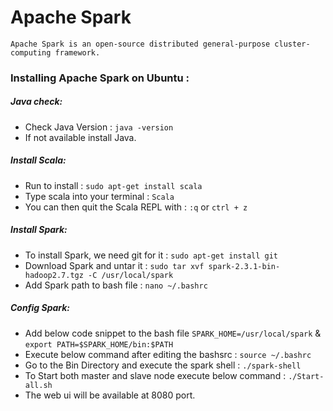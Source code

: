 # Apache Spark 
    Apache Spark is an open-source distributed general-purpose cluster-computing framework.
### Installing Apache Spark on Ubuntu :
##### Java check:
- Check Java Version : ```java -version```
- If not available install Java.

##### Install Scala:
- Run to install : ```sudo apt-get install scala```
- Type scala into your terminal : ```Scala```
- You can then quit the Scala REPL with :  ```:q``` or ```ctrl + z```

##### Install Spark:
- To install Spark, we need git for it : ```sudo apt-get install git```
- Download Spark and untar it : 
 ```sudo tar xvf spark-2.3.1-bin-hadoop2.7.tgz -C /usr/local/spark```
- Add Spark path to bash file : ```nano ~/.bashrc```

##### Config Spark:
- Add below code snippet to the bash file
 ```SPARK_HOME=/usr/local/spark``` & ```export PATH=$SPARK_HOME/bin:$PATH```
- Execute below command after editing the bashsrc : ```source ~/.bashrc```
- Go to the Bin Directory and execute the spark shell : ```./spark-shell```
- To Start both master and slave node execute below command : ```./Start-all.sh```
- The web ui will be available at 8080 port.